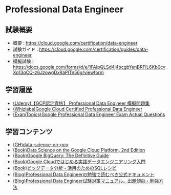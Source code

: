 # Professional Data Engineer
## 試験概要
- 概要 : https://cloud.google.com/certification/data-engineer
- 試験ガイド : https://cloud.google.com/certification/guides/data-engineer
- 模擬試験 : https://docs.google.com/forms/d/e/1FAIpQLSd4j4bcgbYenBRFIL6Kb0cvXp13qCQ-z6JzowgDxRaPITn56g/viewform
## 学習履歴
- [(Udemy)【GCP認定資格】 Professional Data Engineer 模擬問題集](https://www.udemy.com/course/gcp-pde-test-ja/learn/quiz/5245444)
- [(Whizlabs)Google Cloud Certified Professional Data Engineer](https://www.whizlabs.com/google-cloud-certified-professional-data-engineer/)
- [(ExamTopics)Google Professional Data Engineer Exam Actual Questions](https://www.examtopics.com/exams/google/professional-data-engineer/)
## 学習コンテンツ
- [(GH)data-science-on-gcp](https://github.com/GoogleCloudPlatform/data-science-on-gcp)
- [(Book)Data Science on the Google Cloud Platform, 2nd Edition](https://www.oreilly.com/library/view/data-science-on/9781098118945/)
- [(Book)Google BigQuery: The Definitive Guide](https://www.oreilly.com/library/view/google-bigquery-the/9781492044451/)
- [(Book)Google Cloudではじめる実践データエンジニアリング入門](https://gihyo.jp/book/2021/978-4-297-11948-5)
- [(Book)ビッグデータ分析・活用のためのSQLレシピ](https://book.mynavi.jp/ec/products/detail/id=65863)
- [(Blog)Professional Data Engineerの勉強で読むべき公式ドキュメント](https://kakiblo.com/gcp-qualification-doc/)
- [(Blog)Professional Data Engineer試験対策マニュアル。出題傾向・勉強方法](https://blog.g-gen.co.jp/entry/professional-data-engineer)
